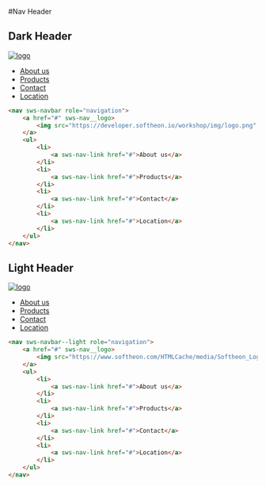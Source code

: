 #Nav Header

## Dark Header

<nav sws-navbar role="navigation">
    <a href="#" sws-nav__logo>
        <img src="https://developer.softheon.io/workshop/img/logo.png" alt="logo">
    </a>
    <ul>
        <li>
            <a sws-nav-link href="#">About us</a>
        </li>
        <li>
            <a sws-nav-link href="#">Products</a>
        </li>
        <li>
            <a sws-nav-link href="#">Contact</a>
        </li>
        <li>
            <a sws-nav-link href="#">Location</a>
        </li>
    </ul>
</nav>


```html
<nav sws-navbar role="navigation">
    <a href="#" sws-nav__logo>
        <img src="https://developer.softheon.io/workshop/img/logo.png" alt="logo">
    </a>
    <ul>
        <li>
            <a sws-nav-link href="#">About us</a>
        </li>
        <li>
            <a sws-nav-link href="#">Products</a>
        </li>
        <li>
            <a sws-nav-link href="#">Contact</a>
        </li>
        <li>
            <a sws-nav-link href="#">Location</a>
        </li>
    </ul>
</nav>
```

## Light Header

<nav sws-navbar--light role="navigation">
    <a href="#" sws-nav__logo>
        <img src="https://www.softheon.com/HTMLCache/media/Softheon_Logo_Color.png" alt="logo">
    </a>
    <ul>
        <li>
            <a sws-nav-link href="#">About us</a>
        </li>
        <li>
            <a sws-nav-link href="#">Products</a>
        </li>
        <li>
            <a sws-nav-link href="#">Contact</a>
        </li>
        <li>
            <a sws-nav-link href="#">Location</a>
        </li>
    </ul>
</nav>


```html
<nav sws-navbar--light role="navigation">
    <a href="#" sws-nav__logo>
        <img src="https://www.softheon.com/HTMLCache/media/Softheon_Logo_Color.png" alt="logo">
    </a>
    <ul>
        <li>
            <a sws-nav-link href="#">About us</a>
        </li>
        <li>
            <a sws-nav-link href="#">Products</a>
        </li>
        <li>
            <a sws-nav-link href="#">Contact</a>
        </li>
        <li>
            <a sws-nav-link href="#">Location</a>
        </li>
    </ul>
</nav>
```